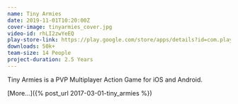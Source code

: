 ```yaml
---
name: Tiny Armies
date: 2019-11-01T10:20:00Z
cover-image: tinyarmies_cover.jpg
video-id: rhLI2zwYeEQ
play-store-link: https://play.google.com/store/apps/details?id=com.playstack.tinyarmies
downloads: 50k+
team-size: 14 People
project-duration: 2.5 Years
---
```


Tiny Armies is a PVP Multiplayer Action Game for iOS and Android.

[More...]({% post_url 2017-03-01-tiny_armies %})